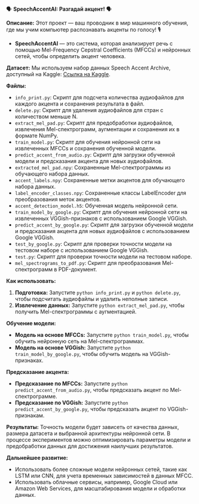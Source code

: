 🗣️ **SpeechAccentAI: Разгадай акцент!** 🗣️

**Описание:**
Этот проект — ваш проводник в мир машинного обучения, где мы учим компьютер распознавать акценты по голосу! 🎙️

- **SpeechAccentAI** — это система, которая анализирует речь с помощью Mel-Frequency Cepstral Coefficients (MFCCs) и нейронных сетей, чтобы определить акцент человека.

**Датасет:**
Мы используем набор данных Speech Accent Archive, доступный на Kaggle: [Ссылка на Kaggle](https://www.kaggle.com/rtatman/speech-accent-archive).

**Файлы:**
- `info_print.py`: Скрипт для подсчета количества аудиофайлов для каждого акцента и сохранения результата в файл.
- `delete.py`: Скрипт для удаления аудиофайлов для стран с количеством меньше N.
- `extract_mel_pad.py`: Скрипт для предобработки аудиофайлов, извлечения Mel-спектрограмм, аугментации и сохранения их в формате NumPy.
- `train_model.py`: Скрипт для обучения нейронной сети на извлеченных MFCCs и сохранения обученной модели.
- `predict_accent_from_audio.py`: Скрипт для загрузки обученной модели и предсказания акцента для новых аудиофайлов.
- `extracted_mel_pad.npy`: Сохраненные Mel-спектрограммы из обучающего набора данных.
- `accent_labels.npy`: Сохраненные метки акцентов для обучающего набора данных.
- `label_encoder_classes.npy`: Сохраненные классы LabelEncoder для преобразования меток акцентов.
- `accent_detection_model.h5`: Обученная модель нейронной сети.
- `train_model_by_google.py`: Скрипт для обучения нейронной сети на извлеченных VGGish-признаков с использованием Google VGGish.
- `predict_accent_by_google.py`: Скрипт для загрузки обученной модели и предсказания акцента для новых аудиофайлов с использованием Google VGGish.
- `test_by_google.py`: Скрипт для проверки точности модели на тестовом наборе с использованием Google VGGish.
- `test.py`: Скрипт для проверки точности модели на тестовом наборе.
- `mel_spectrograms_to_pdf.py`: Скрипт для преобразования Mel-спектрограмм в PDF-документ.

**Как использовать:**
1. **Подготовка:** Запустите `python info_print.py` и `python delete.py`, чтобы подсчитать аудиофайлы и удалить неполные записи.
2. **Извлечение данных:** Запустите `python extract_mel_pad.py`, чтобы получить Mel-спектрограммы с аугментацией.

**Обучение модели:**
- **Модель на основе MFCCs:** Запустите `python train_model.py`, чтобы обучить нейронную сеть на Mel-спектрограммах.
- **Модель на основе VGGish:** Запустите `python train_model_by_google.py`, чтобы обучить модель на VGGish-признаках.

**Предсказание акцента:**
- **Предсказание по MFCCs:** Запустите `python predict_accent_from_audio.py`, чтобы предсказать акцент по Mel-спектрограмме.
- **Предсказание по VGGish:** Запустите `python predict_accent_by_google.py`, чтобы предсказать акцент по VGGish-признакам.

**Результаты:**
Точность модели будет зависеть от качества данных, размера датасета и выбранной архитектуры нейронной сети. В процессе экспериментов можно оптимизировать параметры модели и предобработки данных для достижения наилучших результатов.

**Дальнейшее развитие:**
- Использовать более сложные модели нейронных сетей, такие как LSTM или CNN, для учета временных зависимостей в данных MFCC.
- Использовать облачные сервисы, например, Google Cloud или Amazon Web Services, для масштабирования модели и обработки данных.